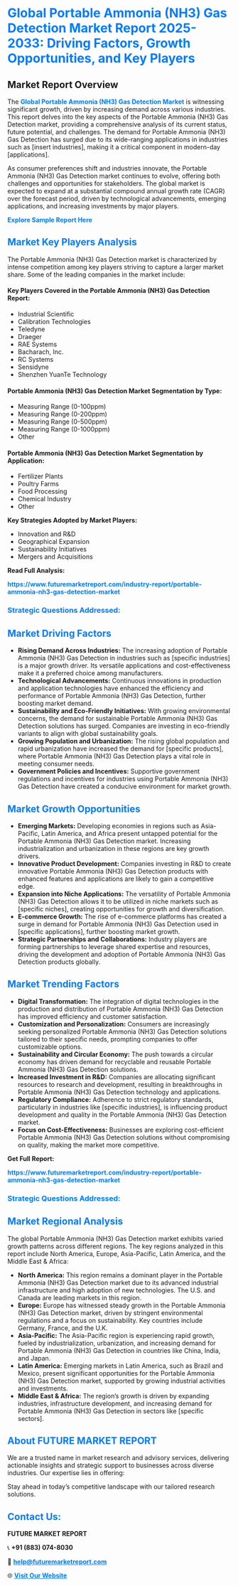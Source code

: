 <h1 style="color: #007BFF;">Global Portable Ammonia (NH3) Gas Detection Market Report 2025-2033: Driving Factors, Growth Opportunities, and Key Players</h1>

<section id="overview">
<h2>Market Report Overview</h2>
<p>The <a href="https://www.futuremarketreport.com/industry-report/portable-ammonia-nh3-gas-detection-market" style="color: #007BFF; text-decoration: none;"><strong>Global Portable Ammonia (NH3) Gas Detection Market</strong></a> is witnessing significant growth, driven by increasing demand across various industries. This report delves into the key aspects of the Portable Ammonia (NH3) Gas Detection market, providing a comprehensive analysis of its current status, future potential, and challenges. The demand for Portable Ammonia (NH3) Gas Detection has surged due to its wide-ranging applications in industries such as [insert industries], making it a critical component in modern-day [applications].</p>
<p>As consumer preferences shift and industries innovate, the Portable Ammonia (NH3) Gas Detection market continues to evolve, offering both challenges and opportunities for stakeholders. The global market is expected to expand at a substantial compound annual growth rate (CAGR) over the forecast period, driven by technological advancements, emerging applications, and increasing investments by major players.</p>
</section>

<section id="overview">
<p><a href="https://www.futuremarketreport.com/request-sample/reportId=76417" style="color: #007BFF; text-decoration: none;"><strong>Explore Sample Report Here</strong></a></p>
</section>

<section id="key-players">
<h2 style="color: #007BFF;">Market Key Players Analysis</h2>
<p>The Portable Ammonia (NH3) Gas Detection market is characterized by intense competition among key players striving to capture a larger market share. Some of the leading companies in the market include:</p>
<h4>Key Players Covered in the Portable Ammonia (NH3) Gas Detection Report:</h4>
<ul><li>Industrial Scientific</li><li>Calibration Technologies</li><li>Teledyne</li><li>Draeger</li><li>RAE Systems</li><li>Bacharach, Inc.</li><li>RC Systems</li><li>Sensidyne</li><li>Shenzhen YuanTe Technology</li></ul>
<h4>Portable Ammonia (NH3) Gas Detection Market Segmentation by Type:</h4>
<ul><li>Measuring Range (0-100ppm)</li><li>Measuring Range (0-200ppm)</li><li>Measuring Range (0-500ppm)</li><li>Measuring Range (0-1000ppm)</li><li>Other</li></ul>

<h4>Portable Ammonia (NH3) Gas Detection Market Segmentation by Application:</h4>
<ul><li>Fertilizer Plants</li><li>Poultry Farms</li><li>Food Processing</li><li>Chemical Industry</li><li>Other</li></ul>
<p><strong>Key Strategies Adopted by Market Players:</strong></p>
<ul>
<li>Innovation and R&D</li>
<li>Geographical Expansion</li>
<li>Sustainability Initiatives</li>
<li>Mergers and Acquisitions</li>
</ul>
</section>

<section>
<p><strong>Read Full Analysis: </strong></p><a href="https://www.futuremarketreport.com/industry-report/portable-ammonia-nh3-gas-detection-market" style="color: #007BFF; text-decoration: none;"><strong>https://www.futuremarketreport.com/industry-report/portable-ammonia-nh3-gas-detection-market</strong></a>
<h3 style="color: #007BFF;">Strategic Questions Addressed:</h3>
</section>

<section id="driving-factors">
<h2 style="color: #007BFF;">Market Driving Factors</h2>
<ul>
<li><strong>Rising Demand Across Industries:</strong> The increasing adoption of Portable Ammonia (NH3) Gas Detection in industries such as [specific industries] is a major growth driver. Its versatile applications and cost-effectiveness make it a preferred choice among manufacturers.</li>
<li><strong>Technological Advancements:</strong> Continuous innovations in production and application technologies have enhanced the efficiency and performance of Portable Ammonia (NH3) Gas Detection, further boosting market demand.</li>
<li><strong>Sustainability and Eco-Friendly Initiatives:</strong> With growing environmental concerns, the demand for sustainable Portable Ammonia (NH3) Gas Detection solutions has surged. Companies are investing in eco-friendly variants to align with global sustainability goals.</li>
<li><strong>Growing Population and Urbanization:</strong> The rising global population and rapid urbanization have increased the demand for [specific products], where Portable Ammonia (NH3) Gas Detection plays a vital role in meeting consumer needs.</li>
<li><strong>Government Policies and Incentives:</strong> Supportive government regulations and incentives for industries using Portable Ammonia (NH3) Gas Detection have created a conducive environment for market growth.</li>
</ul>
</section>

<section id="growth-opportunities">
<h2 style="color: #007BFF;">Market Growth Opportunities</h2>
<ul>
<li><strong>Emerging Markets:</strong> Developing economies in regions such as Asia-Pacific, Latin America, and Africa present untapped potential for the Portable Ammonia (NH3) Gas Detection market. Increasing industrialization and urbanization in these regions are key growth drivers.</li>
<li><strong>Innovative Product Development:</strong> Companies investing in R&D to create innovative Portable Ammonia (NH3) Gas Detection products with enhanced features and applications are likely to gain a competitive edge.</li>
<li><strong>Expansion into Niche Applications:</strong> The versatility of Portable Ammonia (NH3) Gas Detection allows it to be utilized in niche markets such as [specific niches], creating opportunities for growth and diversification.</li>
<li><strong>E-commerce Growth:</strong> The rise of e-commerce platforms has created a surge in demand for Portable Ammonia (NH3) Gas Detection used in [specific applications], further boosting market growth.</li>
<li><strong>Strategic Partnerships and Collaborations:</strong> Industry players are forming partnerships to leverage shared expertise and resources, driving the development and adoption of Portable Ammonia (NH3) Gas Detection products globally.</li>
</ul>
</section>

<section id="trending-factors">
<h2 style="color: #007BFF;">Market Trending Factors</h2>
<ul>
<li><strong>Digital Transformation:</strong> The integration of digital technologies in the production and distribution of Portable Ammonia (NH3) Gas Detection has improved efficiency and customer satisfaction.</li>
<li><strong>Customization and Personalization:</strong> Consumers are increasingly seeking personalized Portable Ammonia (NH3) Gas Detection solutions tailored to their specific needs, prompting companies to offer customizable options.</li>
<li><strong>Sustainability and Circular Economy:</strong> The push towards a circular economy has driven demand for recyclable and reusable Portable Ammonia (NH3) Gas Detection solutions.</li>
<li><strong>Increased Investment in R&D:</strong> Companies are allocating significant resources to research and development, resulting in breakthroughs in Portable Ammonia (NH3) Gas Detection technology and applications.</li>
<li><strong>Regulatory Compliance:</strong> Adherence to strict regulatory standards, particularly in industries like [specific industries], is influencing product development and quality in the Portable Ammonia (NH3) Gas Detection market.</li>
<li><strong>Focus on Cost-Effectiveness:</strong> Businesses are exploring cost-efficient Portable Ammonia (NH3) Gas Detection solutions without compromising on quality, making the market more competitive.</li>
</ul>
</section>

<section>
<p><strong>Get Full Report: </strong></p><a href="https://www.futuremarketreport.com/industry-report/portable-ammonia-nh3-gas-detection-market" style="color: #007BFF; text-decoration: none;"><strong>https://www.futuremarketreport.com/industry-report/portable-ammonia-nh3-gas-detection-market</strong></a>
<h3 style="color: #007BFF;">Strategic Questions Addressed:</h3>
</section>


<section id="regional-analysis">
<h2 style="color: #007BFF;">Market Regional Analysis</h2>
<p>The global Portable Ammonia (NH3) Gas Detection market exhibits varied growth patterns across different regions. The key regions analyzed in this report include North America, Europe, Asia-Pacific, Latin America, and the Middle East & Africa:</p>
<ul>
<li><strong>North America:</strong> This region remains a dominant player in the Portable Ammonia (NH3) Gas Detection market due to its advanced industrial infrastructure and high adoption of new technologies. The U.S. and Canada are leading markets in this region.</li>
<li><strong>Europe:</strong> Europe has witnessed steady growth in the Portable Ammonia (NH3) Gas Detection market, driven by stringent environmental regulations and a focus on sustainability. Key countries include Germany, France, and the U.K.</li>
<li><strong>Asia-Pacific:</strong> The Asia-Pacific region is experiencing rapid growth, fueled by industrialization, urbanization, and increasing demand for Portable Ammonia (NH3) Gas Detection in countries like China, India, and Japan.</li>
<li><strong>Latin America:</strong> Emerging markets in Latin America, such as Brazil and Mexico, present significant opportunities for the Portable Ammonia (NH3) Gas Detection market, supported by growing industrial activities and investments.</li>
<li><strong>Middle East & Africa:</strong> The region’s growth is driven by expanding industries, infrastructure development, and increasing demand for Portable Ammonia (NH3) Gas Detection in sectors like [specific sectors].</li>
</ul>
</section>

<footer>
<h2 style="color: #007BFF;">About FUTURE MARKET REPORT</h2>
<p>We are a trusted name in market research and advisory services, delivering actionable insights and strategic support to businesses across diverse industries. Our expertise lies in offering:</p>

<p>Stay ahead in today’s competitive landscape with our tailored research solutions.</p>

<h2 style="color: #007BFF;">Contact Us:</h2>
<p><strong>FUTURE MARKET REPORT</strong></p>
<p>📞 <strong>+91 (883) 074-8030</strong></p>
<p>📧 <strong><a href="mailto:help@futuremarketreport.com" style="color: #007BFF;">help@futuremarketreport.com</a></strong></p>
<p>🌐 <strong><a href="https://www.futuremarketreport.com/" style="color: #007BFF;">Visit Our Website</a></strong></p>
</footer>